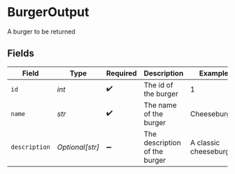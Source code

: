 # BurgerOutput

A burger to be returned


## Fields

| Field                         | Type                          | Required                      | Description                   | Example                       |
| ----------------------------- | ----------------------------- | ----------------------------- | ----------------------------- | ----------------------------- |
| `id`                          | *int*                         | :heavy_check_mark:            | The id of the burger          | 1                             |
| `name`                        | *str*                         | :heavy_check_mark:            | The name of the burger        | Cheeseburger                  |
| `description`                 | *Optional[str]*               | :heavy_minus_sign:            | The description of the burger | A classic cheeseburger        |